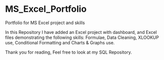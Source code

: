 # MS_Excel_Portfolio
Portfolio for MS Excel project and skills

In this Repository I have added an Excel project with dashboard, and Excel files demonstrating the following skills:
Formulae, Data Cleaning, XLOOKUP use, Conditional Formatting and Charts & Graphs use.

Thank you for reading, 
Feel free to look at my SQL Repository.
